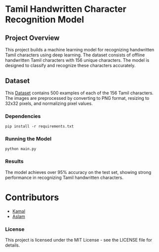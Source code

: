 # Tamil Handwritten Character Recognition Model
## Project Overview

This project builds a machine learning model for recognizing handwritten Tamil characters using deep learning. The dataset consists of offline handwritten Tamil characters with 156 unique characters. The model is designed to classify and recognize these characters accurately.
<br>
## Dataset

This [Dataset](https://lipitk.sourceforge.net/datasets/tamilchardata.htm) contains 500 examples of each of the 156 Tamil characters. The images are preprocessed by converting to PNG format, resizing to 32x32 pixels, and normalizing pixel values. 

### Dependencies
```
pip install -r requirements.txt
```
### Running the Model

```
python main.py
```

### Results
The model achieves over 95% accuracy on the test set, showing strong performance in recognizing Tamil handwritten characters.


# Contributors

- [Kamal](@Kamalvenkateswaran)
- [Aslam](@mohammedaslam19)

### License
This project is licensed under the MIT License - see the LICENSE file for details.
